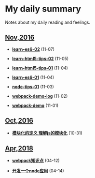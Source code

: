 # My daily summary
Notes about my daily reading and feelings.

## [Nov,2016](2016/Nov/)

- **[learn-es6-02](2016/Nov/7th/learn-es6-02.md)** (11-07)

- **[learn-html5-tips-02](2016/Nov/5th/learn-html5-tips-02.md)** (11-05)

- **[learn-html5-tips-01](2016/Nov/4th/learn-html5-tips-01.md)** (11-04)

- **[learn-es6-01](2016/Nov/4th/learn-es6-01.md)** (11-04)

- **[node-tips-01](2016/Nov/3rd/node-tips-01.md)** (11-03)

- **[webpack-demo-log](2016/Nov/2nd/webpack-log.md)** (11-02) 

- **[webpack-demo](2016/Nov/2nd/webpack-log.md)** (11-01)



## [Oct,2016](2016/Oct/)

- **[模块化的定义 理解js的模块化](2016/Oct/31st/module.md)** (10-31)

## [Apr,2018](2018/Apr/)

- **[webpack知识点](2018/Apr/12nd/webpack知识点.md)** (04-12)

- **[开发一个node应用](2018/Apr/12nd/开发一个node应用.md)** (04-14)

